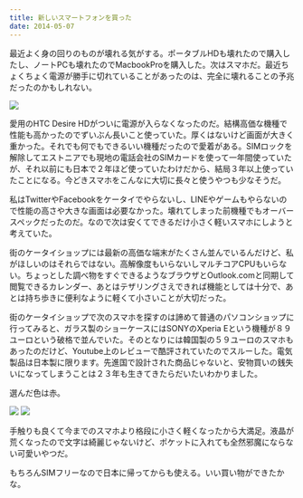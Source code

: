 ```yaml
---
title: 新しいスマートフォンを買った
date: 2014-05-07
---
```


最近よく身の回りのものが壊れる気がする。ポータブルHDも壊れたので購入したし、ノートPCも壊れたのでMacbookProを購入した。次はスマホだ。最近ちょくちょく電源が勝手に切れていることがあったのは、完全に壊れることの予兆だったのかもしれない。

![](https://farm6.staticflickr.com/5521/14102079426_c8ac46e2d1_b_d.jpg)

愛用のHTC Desire HDがついに電源が入らなくなったのだ。結構高価な機種で性能も高かったのでずいぶん長いこと使っていた。厚くはないけど画面が大きく重かった。それでも何でもできるいい機種だったので愛着がある。SIMロックを解除してエストニアでも現地の電話会社のSIMカードを使って一年間使っていたが、それ以前にも日本で２年ほど使っていたわけだから、結局３年以上使っていたことになる。今どきスマホをこんなに大切に長々と使うやつも少なそうだ。

私はTwitterやFacebookをケータイでやらないし、LINEやゲームもやらないので性能の高さや大きな画面は必要なかった。壊れてしまった前機種でもオーバースペックだったのだ。なので次は安くてできるだけ小さく軽いスマホにしようと考えていた。

街のケータイショップには最新の高価な端末がたくさん並んでいるんだけど、私がほしいのはそれらではない。高解像度もいらないしマルチコアCPUもいらない。ちょっとした調べ物をすぐできるようなブラウザとOutlook.comと同期して閲覧できるカレンダー、あとはテザリングさえできれば機能としては十分で、あとは持ち歩きに便利なように軽くて小さいことが大切だった。

街のケータイショップで次のスマホを探すのは諦めて普通のパソコンショップに行ってみると、ガラス製のショーケースにはSONYのXperia Eという機種が８９ユーロという破格で並んでいた。そのとなりには韓国製の５９ユーロのスマホもあったのだけど、Youtube上のレビューで酷評されていたのでスルーした。電気製品は日本製に限ります。先進国で設計された商品じゃないと、安物買いの銭失いになってしまうことは２３年も生きてきたらだいたいわかりました。

選んだ色は赤。

![](https://farm3.staticflickr.com/2899/14125554124_57d240534b_b_d.jpg)
![](https://farm8.staticflickr.com/7311/14122244212_f95d43cd45_b_d.jpg)

手触りも良くて今までのスマホより格段に小さく軽くなったから大満足。液晶が荒くなったので文字は綺麗じゃないけど、ポケットに入れても全然邪魔にならない可愛いやつだ。

もちろんSIMフリーなので日本に帰ってからも使える。いい買い物ができたかな。
